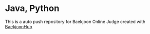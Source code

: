 # Java, Python
This is a auto push repository for Baekjoon Online Judge created with [BaekjoonHub](https://github.com/BaekjoonHub/BaekjoonHub).
